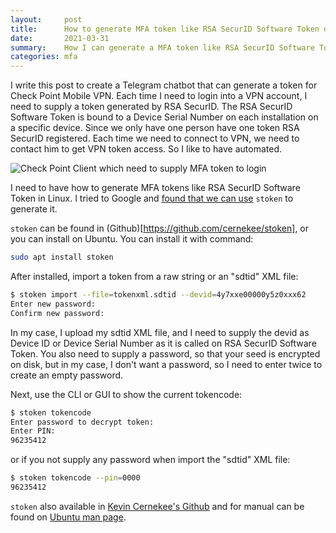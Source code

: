 ```yaml
---
layout:     post
title:      How to generate MFA token like RSA SecurID Software Token on Ubuntu Linux?
date:       2021-03-31
summary:    How I can generate a MFA token like RSA SecurID Software Token on Ubuntu Linux
categories: mfa
---
```


I write this post to create a Telegram chatbot that can generate a token for Check Point Mobile VPN.
Each time I need to login into a VPN account, I need to supply a token generated by RSA SecurID. The RSA SecurID Software Token is bound to a Device Serial Number on each installation on a specific device.
Since we only have one person have one token RSA SecurID registered. Each time we need to connect to VPN, we need to contact him to get VPN token access. So I like to have automated.

![Check Point Client which need to supply MFA token to login](//sapikuda.com/images/posts/2021-03-31-how-to-generate-mfa-token-like-rsa-securid-software-token-on-ubuntu-linux/checkpoint-client.png)

I need to have how to generate MFA tokens like RSA SecurID Software Token in Linux. I tried to Google and [found that we can use](https://superuser.com/questions/353547/can-i-use-an-rsa-securid-software-token-on-ubuntu-linux) `stoken` to generate it.

`stoken` can be found in (Github)[https://github.com/cernekee/stoken], or you can install on Ubuntu. You can install it with command:

```bash
sudo apt install stoken
```

After installed, import a token from a raw string or an "sdtid" XML file:

```bash
$ stoken import --file=tokenxml.sdtid --devid=4y7xxe00000y5z0xxx62
Enter new password:
Confirm new password:
```

In my case, I upload my sdtid XML file, and I need to supply the devid as Device ID or Device Serial Number as it is called on RSA SecurID Software Token.
You also need to supply a password, so that your seed is encrypted on disk, but in my case, I don't want a password, so I need to enter twice to create an empty password.

Next, use the CLI or GUI to show the current tokencode:
```bash
$ stoken tokencode
Enter password to decrypt token:
Enter PIN:
96235412
```

or if you not supply any password when import the "sdtid" XML file:
```bash
$ stoken tokencode --pin=0000
96235412
```

`stoken` also available in [Kevin Cernekee's Github](https://github.com/cernekee/stoken) and for manual can be found on [Ubuntu man page](http://manpages.ubuntu.com/manpages/xenial/man1/stoken.1.html).